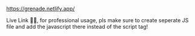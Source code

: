 https://grenade.netlify.app/ <br>

Live Link ☝🏻, for professional usage, pls make sure to create seperate JS file and add the javascript there instead of the script tag!
